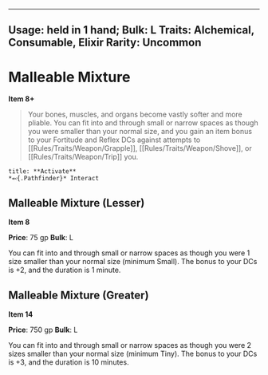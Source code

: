 
---
Usage: held in 1 hand;
Bulk: L
Traits: Alchemical, Consumable, Elixir
Rarity: Uncommon
---

# Malleable Mixture

**Item 8+**

> Your bones, muscles, and organs become vastly softer and more pliable. You can fit into and through small or narrow spaces as though you were smaller than your normal size, and you gain an item bonus to your Fortitude and Reflex DCs against attempts to [[Rules/Traits/Weapon/Grapple]], [[Rules/Traits/Weapon/Shove]], or [[Rules/Traits/Weapon/Trip]] you.

```ad-embed-ability
title: **Activate**
*⬻{.Pathfinder}* Interact 
```

## Malleable Mixture (Lesser)

**Item 8**

**Price**: 75 gp
**Bulk**: L

You can fit into and through small or narrow spaces as though you were 1 size smaller than your normal size (minimum Small). The bonus to your DCs is +2, and the duration is 1 minute.

## Malleable Mixture (Greater)

**Item 14**

**Price**: 750 gp
**Bulk**: L

You can fit into and through small or narrow spaces as though you were 2 sizes smaller than your normal size (minimum Tiny). The bonus to your DCs is +3, and the duration is 10 minutes.
